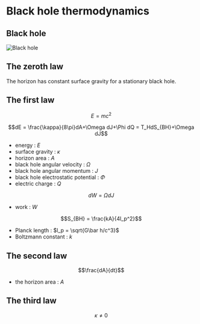 # Black hole thermodynamics

## Black hole

![Black hole](https://upload.wikimedia.org/wikipedia/commons/thumb/d/d1/Black_Hole_Merger.jpg/525px-Black_Hole_Merger.jpg)

## The zeroth law

The horizon has constant surface gravity for a stationary black hole.

## The first law

$$E = mc^2$$

$$dE = \frac{\kappa}{8\pi}dA+\Omega dJ+\Phi dQ = T_HdS_{BH}+\Omega dJ$$

* energy : $E$
* surface gravity : $\kappa$
* horizon area : $A$
* black hole angular velocity : $\Omega$
* black hole angular momentum : $J$
* black hole electrostatic potential : $\Phi$
* electric charge : $Q$

$$dW = \Omega dJ$$

* work : $W$

$$S_{BH} = \frac{kA}{4l_p^2}$$

* Planck length : $l_p = \sqrt{G\bar h/c^3}$
* Boltzmann constant : $k$

## The second law

$$\frac{dA}{dt}$$

* the horizon area : $A$

## The third law

$$\kappa \not= 0$$

